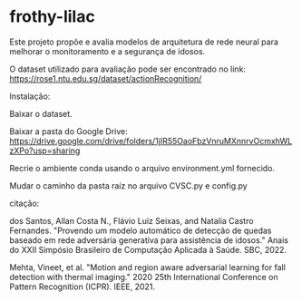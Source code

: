 # frothy-lilac
Este projeto propõe e avalia modelos de arquitetura de rede neural para melhorar o monitoramento e a segurança de idosos. 

O dataset utilizado para avaliação pode ser encontrado no link: https://rose1.ntu.edu.sg/dataset/actionRecognition/

Instalação:

Baixar o dataset.

Baixar a pasta do Google Drive: https://drive.google.com/drive/folders/1jIR55OaoFbzVnruMXnnrvOcmxhWLzXPo?usp=sharing

Recrie o ambiente conda usando o arquivo environment.yml fornecido.

Mudar o caminho da pasta raíz no arquivo CVSC.py e config.py

citação:

dos Santos, Allan Costa N., Flávio Luiz Seixas, and Natalia Castro Fernandes. "Provendo um modelo automático de detecção de quedas baseado em rede adversária generativa para assistência de idosos." Anais do XXII Simpósio Brasileiro de Computação Aplicada à Saúde. SBC, 2022.

Mehta, Vineet, et al. "Motion and region aware adversarial learning for fall detection with thermal imaging." 2020 25th International Conference on Pattern Recognition (ICPR). IEEE, 2021.
